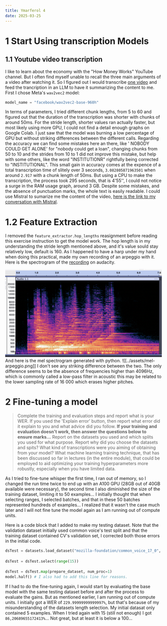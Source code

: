 ```yaml
---
title: Ymarferol 4
date: 2025-03-25
---
```

# 1 Start Using transcription Models
## 1.1 Youtube video transcription
I like to learn about the economy with the "How Money Works" YouTube channel. But I often find myself unable to recall the three main arguments of a video after watching it. So I figured out I would transcribe [one video](https://youtu.be/uT0kHewjzkE) and feed the trancription in an LLM to have it summarizing the content to me. First I chose Meta's `wav2vec2` model:

```python
model_name = "facebook/wav2vec2-base-960h"
```

In terms of parameters, I tried different chunk lengths, from 5 to 60 and figured out that the duration of the transcription was shorter with chunks of around 50ms. For the stride length, shorter values ran actually faster, but most likely using more GPU, I could not find a detail enough graphs on Google Colab. I just saw that the model was burning a low percentage of GPU but without striking differences between the different calls.
Regarding the accuracy we can find some mistakes here an there, like ' NOBODY COULD GET ALONE' for "nobody could get a loan", changing chunks from 50 to 10 and the strides from 10 to 1 did not improve this mistake, but help with some others, like the word "INSTITUTIONR" rightfully being corrected to "INSTITUTIONAL". This small gain in accuracy comes at the expence of a total transcription time of slitely over 3 seconds, `3.082805871963501` when around `2.917` with a chunk length of 50ms. But using a CPU to make the transcription, the process took 295 seconds, that is 4'55'', I could not notice a surge in the RAM usage graph, around 3 GB. 
Despite some mistakes, and the absence of punctuation marks, the whole text is easily readable. I could use Mistral to sumarize me the content of the video, [here is the link to my conversation with Mistral](https://chat.mistral.ai/chat/4314af5a-1607-4d6b-a4a8-5807ffdbc7ae).


# 1.2 Feature Extraction
I removed the `feature_extractor.hop_lengths` reasignment before reading this exercise instruction to get the model work. The hop length is in my understanding the stride length mentioned above, and it's value sould stay relatively low, default is 160.
As I happened to have a harp under my hand when doing this practical, made my own recording of an arpeggio with it. Here is the spectrogram of the [recording](https://s3.eu-central-1.wasabisys.com/audio.com.audio/transcoding/34/76/1827775677487634-1827775677501735-1827775679535354.mp3?X-Amz-Content-Sha256=UNSIGNED-PAYLOAD&X-Amz-Algorithm=AWS4-HMAC-SHA256&X-Amz-Credential=W7IA3NSYSOQIKLY9DEVC%2F20250327%2Feu-central-1%2Fs3%2Faws4_request&X-Amz-Date=20250327T191300Z&X-Amz-SignedHeaders=host&X-Amz-Expires=518400&X-Amz-Signature=1d06e482ea4d22707ac1c4bee548843e637e2724a2b286b975cd0d6612484c16) on audacity.

![](../assets/spectrogramm.png)
And here is the mel spectrogram generated with python. 
![[../assets/mel-arpeggio.png]]
I don't see any striking difference between the two. The only difference seems to be the absence of frequencies higher than 4096Hz, which is commonly called a low-pass filter in acoustic this may be related to the lower sampling rate of 16 000 which erases higher pitches.

# 2 Fine-tuning a model

> Complete the training and evaluation steps and report what is your WER. If you used the 'Explain error' button, then report what error did it explain to you and what advice did you follow.
> **If your training and evaluation doesn't work, then answer the questions below to ensure marks...**
> Report on the datasets you used and which splits you used for what purpose. Report why did you choose the datasets and spits? What kind of transcriptions were you aiming of obtaining from your model?
> What machine learning training technique, that has been discussed so far in lectures (in the entire module), that could be employed to aid optimizing your training hyperparameters more robustly, especially when you have limited data.

As I tried to fine-tune whisper the first time, I ran out of memory, so I changed the run time twice to end up with an A100 GPU (28GB out of 40GB available were necessary), the second time I also diminished the size of the training dataset, limiting it to 50 examples... I initially thought that when selecting ranges, I selected batches, and that in these 50 batches represented hundreds of examples... I realized that it wasn't the case much later and I will not fine tune the model again as I am running out of compute units.

Here is a code block that I added to make my testing dataset. Note that the validation dataset initially used common voice's test split and that the training dataset contained CV's validation set, I corrected both those errors in the initial code.

```python
dsTest = datasets.load_dataset("mozilla-foundation/common_voice_17_0", "cy", split="test")

dsTest = dsTest.select(range(15))

dsTest = dsTest.map(prepare_dataset, num_proc=1)
model.half() # I also had to add this line for reasons.
```

If I had to do the fine-tuning again, I would start by evaluating the base model with the same testing dataset before and after the process to evaluate the gains. But as mentioned earlier, I am running out of compute units. I initially got a WER of  `229.99999999999997%`, but that's because of my misunderstanding of the datasets length selection. My initial datasat only contained 5 examples. When I tried again with 15 (still not enough) I got `86,20689655172413%`... Not great, but at least it is below a 100...
